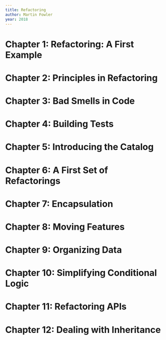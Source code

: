 ```yaml
---
title: Refactoring
author: Martin Fowler
year: 2018
---
```


# Chapter 1: Refactoring: A First Example
# Chapter 2: Principles in Refactoring
# Chapter 3: Bad Smells in Code
# Chapter 4: Building Tests
# Chapter 5: Introducing the Catalog
# Chapter 6: A First Set of Refactorings
# Chapter 7: Encapsulation
# Chapter 8: Moving Features
# Chapter 9: Organizing Data
# Chapter 10: Simplifying Conditional Logic
# Chapter 11: Refactoring APIs
# Chapter 12: Dealing with Inheritance
